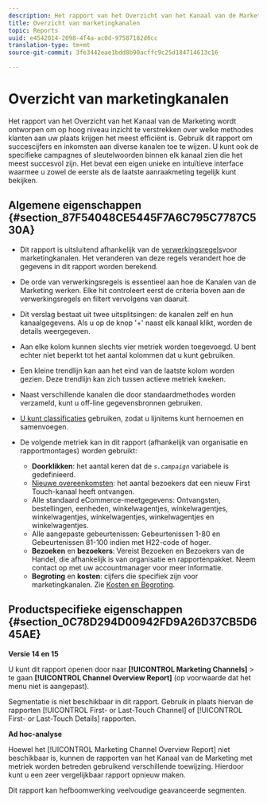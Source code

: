 ```yaml
---
description: Het rapport van het Overzicht van het Kanaal van de Marketing wordt ontworpen om op hoog niveau inzicht te verstrekken over welke methodes klanten aan uw plaats krijgen het meest efficiënt is. Gebruik dit rapport om succescijfers en inkomsten aan diverse kanalen toe te wijzen. U kunt ook de specifieke campagnes of sleutelwoorden binnen elk kanaal zien die het meest succesvol zijn. Het bevat een eigen unieke en intuïtieve interface waarmee u zowel de eerste als de laatste aanraakmeting tegelijk kunt bekijken.
title: Overzicht van marketingkanalen
topic: Reports
uuid: e4542014-2098-4f4a-ac0d-97587182d6cc
translation-type: tm+mt
source-git-commit: 3fe3442eae1bdd8b90acffc9c25d184714613c16

---
```



# Overzicht van marketingkanalen

Het rapport van het Overzicht van het Kanaal van de Marketing wordt ontworpen om op hoog niveau inzicht te verstrekken over welke methodes klanten aan uw plaats krijgen het meest efficiënt is. Gebruik dit rapport om succescijfers en inkomsten aan diverse kanalen toe te wijzen. U kunt ook de specifieke campagnes of sleutelwoorden binnen elk kanaal zien die het meest succesvol zijn. Het bevat een eigen unieke en intuïtieve interface waarmee u zowel de eerste als de laatste aanraakmeting tegelijk kunt bekijken.

## Algemene eigenschappen {#section_87F54048CE5445F7A6C795C7787C530A}

* Dit rapport is uitsluitend afhankelijk van de [verwerkingsregels](https://docs.adobe.com/content/help/en/analytics/components/marketing-channels/c-channels-rules.html)voor marketingkanalen. Het veranderen van deze regels verandert hoe de gegevens in dit rapport worden berekend.
* De orde van verwerkingsregels is essentieel aan hoe de Kanalen van de Marketing werken. Elke hit controleert eerst de criteria boven aan de verwerkingsregels en filtert vervolgens van daaruit.
* Dit verslag bestaat uit twee uitsplitsingen: de kanalen zelf en hun kanaalgegevens. Als u op de knop &#39;+&#39; naast elk kanaal klikt, worden de details weergegeven.
* Aan elke kolom kunnen slechts vier metriek worden toegevoegd. U bent echter niet beperkt tot het aantal kolommen dat u kunt gebruiken.
* Een kleine trendlijn kan aan het eind van de laatste kolom worden gezien. Deze trendlijn kan zich tussen actieve metriek kweken.
* Naast verschillende kanalen die door standaardmethodes worden verzameld, kunt u off-line gegevensbronnen gebruiken.
* [U kunt classificaties](https://docs.adobe.com/content/help/en/analytics/components/classifications/c-classifications.html) gebruiken, zodat u lijnitems kunt hernoemen en samenvoegen.
* De volgende metriek kan in dit rapport (afhankelijk van organisatie en rapportmontages) worden gebruikt:

   * **Doorklikken**: het aantal keren dat de *`s.campaign`* variabele is gedefinieerd.
   * [Nieuwe overeenkomsten](https://docs.adobe.com/content/help/en/analytics/components/variables/metrics/metrics-new-engagements.html): het aantal bezoekers dat een nieuw First Touch-kanaal heeft ontvangen.
   * Alle standaard eCommerce-meetgegevens: Ontvangsten, bestellingen, eenheden, winkelwagentjes, winkelwagentjes, winkelwagentjes, winkelwagentjes, winkelwagentjes en winkelwagentjes.
   * Alle aangepaste gebeurtenissen: Gebeurtenissen 1-80 en Gebeurtenissen 81-100 indien met H22-code of hoger.
   * **Bezoeken** en **bezoekers**: Vereist Bezoeken en Bezoekers van de Handel, die afhankelijk is van organisatie en rapportenpakket. Neem contact op met uw accountmanager voor meer informatie.
   * **Begroting** en **kosten**: cijfers die specifiek zijn voor marketingkanalen. Zie [Kosten en Begroting](https://docs.adobe.com/content/help/en/analytics/components/marketing-channels/analyze-mc.html).

## Productspecifieke eigenschappen {#section_0C78D294D00942FD9A26D37CB5D645AE}

**Versie 14 en 15**

U kunt dit rapport openen door naar **[!UICONTROL Marketing Channels]** > te gaan **[!UICONTROL Channel Overview Report]** (op voorwaarde dat het menu niet is aangepast).

Segmentatie is niet beschikbaar in dit rapport. Gebruik in plaats hiervan de rapporten [!UICONTROL First- or Last-Touch Channel] of [!UICONTROL First- or Last-Touch Details] rapporten.

**Ad hoc-analyse**

Hoewel het [!UICONTROL Marketing Channel Overview Report] niet beschikbaar is, kunnen de rapporten van het Kanaal van de Marketing met metriek worden betreden gebruikend verschillende toewijzing. Hierdoor kunt u een zeer vergelijkbaar rapport opnieuw maken.

Dit rapport kan hefboomwerking veelvoudige geavanceerde segmenten.
